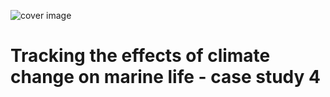 ![cover image](https://hvoltbb.github.io/pics/cover_pic.jpg)
# Tracking the effects of climate change on marine life - case study 4
